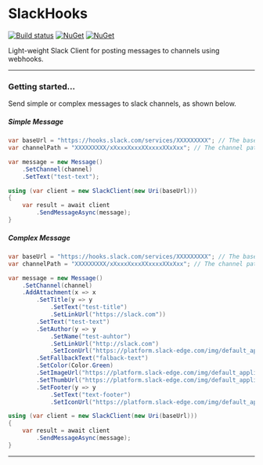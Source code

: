 # SlackHooks
[![Build status](https://ci.appveyor.com/api/projects/status/jthe8r7hqch4bx04/branch/master?svg=true)](https://ci.appveyor.com/project/vivet/slackhooks/branch/master)
[![NuGet](https://img.shields.io/nuget/dt/SlackHooks.svg)](https://www.nuget.org/packages/SlackHooks)
[![NuGet](https://img.shields.io/nuget/v/SlackHooks.svg)](https://www.nuget.org/packages/SlackHooks)  

Light-weight Slack Client for posting messages to channels using webhooks.  

***

### Getting started...
Send simple or complex messages to slack channels, as shown below.  

##### Simple Message
```csharp
var baseUrl = "https://hooks.slack.com/services/XXXXXXXXX"; // The base url of the Slack app.
var channelPath = "XXXXXXXXX/xXxxxXxxxXXxxxxXXxXxx"; // The channel path.

var message = new Message()
    .SetChannel(channel)
    .SetText("test-text");

using (var client = new SlackClient(new Uri(baseUrl)))
{
	var result = await client
		.SendMessageAsync(message);
}
```

##### Complex Message
```csharp
var baseUrl = "https://hooks.slack.com/services/XXXXXXXXX"; // The base url of the Slack app.
var channelPath = "XXXXXXXXX/xXxxxXxxxXXxxxxXXxXxx"; // The channel path.

var message = new Message()
    .SetChannel(channel)
    .AddAttachment(x => x
        .SetTitle(y => y
            .SetText("test-title")
            .SetLinkUrl("https://slack.com"))
        .SetText("test-text")
        .SetAuthor(y => y
            .SetName("test-auhtor")
            .SetLinkUrl("http://slack.com")
            .SetIconUrl("https://platform.slack-edge.com/img/default_application_icon.png"))
        .SetFallbackText("falback-text")
        .SetColor(Color.Green)
        .SetImageUrl("https://platform.slack-edge.com/img/default_application_icon.png")
        .SetThumbUrl("https://platform.slack-edge.com/img/default_application_icon.png")
        .SetFooter(y => y
            .SetText("text-footer")
            .SetIconUrl("https://platform.slack-edge.com/img/default_application_icon.png"))                );

using (var client = new SlackClient(new Uri(baseUrl)))
{
	var result = await client
		.SendMessageAsync(message);
}
```

***
